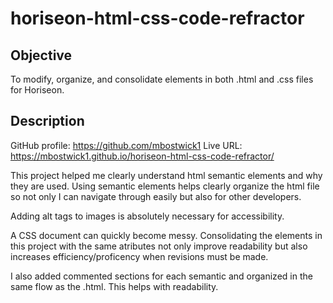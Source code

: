 # horiseon-html-css-code-refractor
 
 ## Objective
 
 To modify, organize, and consolidate elements in both .html and .css files for Horiseon.
 
 ## Description 
 
 GitHub profile: https://github.com/mbostwick1
 Live URL: https://mbostwick1.github.io/horiseon-html-css-code-refractor/
 
 This project helped me clearly understand html semantic elements and why they are used. Using semantic elements helps clearly organize the html file so not only I can navigate through easily but also for other developers. 
 
 Adding alt tags to images is absolutely necessary for accessibility.
 
 A CSS document can quickly become messy. Consolidating the elements in this project with the same atributes not only improve readability but also increases efficiency/proficency when revisions must be made. 
 
 I also added commented sections for each semantic and organized in the same flow as the .html. This helps with readability.
 
 
